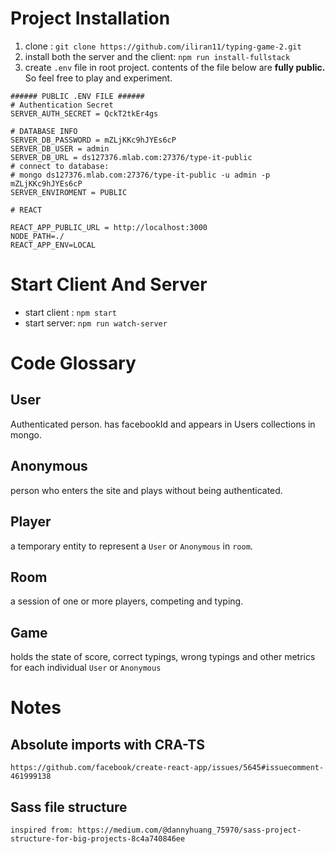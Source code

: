 # Project Installation

1. clone : `git clone https://github.com/iliran11/typing-game-2.git`
2. install both the server and the client: `npm run install-fullstack`
3. create `.env` file in root project. contents of the file below are **fully public.** So feel free to play and experiment.

```
###### PUBLIC .ENV FILE ######
# Authentication Secret
SERVER_AUTH_SECRET = QckT2tkEr4gs

# DATABASE INFO
SERVER_DB_PASSWORD = mZLjKKc9hJYEs6cP
SERVER_DB_USER = admin
SERVER_DB_URL = ds127376.mlab.com:27376/type-it-public
# connect to database:
# mongo ds127376.mlab.com:27376/type-it-public -u admin -p mZLjKKc9hJYEs6cP
SERVER_ENVIROMENT = PUBLIC

# REACT

REACT_APP_PUBLIC_URL = http://localhost:3000
NODE_PATH=./
REACT_APP_ENV=LOCAL
```

# Start Client And Server
- start client : `npm start`
- start server: `npm run watch-server`

# Code Glossary

## User

Authenticated person. has facebookId and appears in Users collections in mongo.

## Anonymous

person who enters the site and plays without being authenticated.

## Player

a temporary entity to represent a `User` or `Anonymous` in `room`.

## Room

a session of one or more players, competing and typing.

## Game

holds the state of score, correct typings, wrong typings and other metrics for each individual `User` or `Anonymous`

# Notes

## Absolute imports with CRA-TS

    https://github.com/facebook/create-react-app/issues/5645#issuecomment-461999138

## Sass file structure

    inspired from: https://medium.com/@dannyhuang_75970/sass-project-structure-for-big-projects-8c4a740846ee
